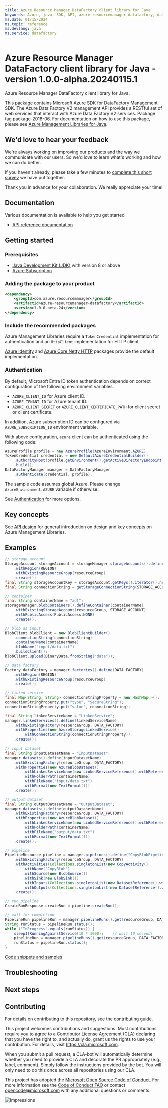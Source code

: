 ```yaml
---
title: Azure Resource Manager DataFactory client library for Java
keywords: Azure, java, SDK, API, azure-resourcemanager-datafactory, datafactory
ms.date: 01/15/2024
ms.topic: reference
ms.devlang: java
ms.service: datafactory
---
```

# Azure Resource Manager DataFactory client library for Java - version 1.0.0-alpha.20240115.1 


Azure Resource Manager DataFactory client library for Java.

This package contains Microsoft Azure SDK for DataFactory Management SDK. The Azure Data Factory V2 management API provides a RESTful set of web services that interact with Azure Data Factory V2 services. Package tag package-2018-06. For documentation on how to use this package, please see [Azure Management Libraries for Java](https://aka.ms/azsdk/java/mgmt).

## We'd love to hear your feedback

We're always working on improving our products and the way we communicate with our users. So we'd love to learn what's working and how we can do better.

If you haven't already, please take a few minutes to [complete this short survey][survey] we have put together.

Thank you in advance for your collaboration. We really appreciate your time!

## Documentation

Various documentation is available to help you get started

- [API reference documentation][docs]

## Getting started

### Prerequisites

- [Java Development Kit (JDK)][jdk] with version 8 or above
- [Azure Subscription][azure_subscription]

### Adding the package to your product

[//]: # ({x-version-update-start;com.azure.resourcemanager:azure-resourcemanager-datafactory;current})
```xml
<dependency>
    <groupId>com.azure.resourcemanager</groupId>
    <artifactId>azure-resourcemanager-datafactory</artifactId>
    <version>1.0.0-beta.24</version>
</dependency>
```
[//]: # ({x-version-update-end})

### Include the recommended packages

Azure Management Libraries require a `TokenCredential` implementation for authentication and an `HttpClient` implementation for HTTP client.

[Azure Identity][azure_identity] and [Azure Core Netty HTTP][azure_core_http_netty] packages provide the default implementation.

### Authentication

By default, Microsoft Entra ID token authentication depends on correct configuration of the following environment variables.

- `AZURE_CLIENT_ID` for Azure client ID.
- `AZURE_TENANT_ID` for Azure tenant ID.
- `AZURE_CLIENT_SECRET` or `AZURE_CLIENT_CERTIFICATE_PATH` for client secret or client certificate.

In addition, Azure subscription ID can be configured via `AZURE_SUBSCRIPTION_ID` environment variable.

With above configuration, `azure` client can be authenticated using the following code:

```java
AzureProfile profile = new AzureProfile(AzureEnvironment.AZURE);
TokenCredential credential = new DefaultAzureCredentialBuilder()
    .authorityHost(profile.getEnvironment().getActiveDirectoryEndpoint())
    .build();
DataFactoryManager manager = DataFactoryManager
    .authenticate(credential, profile);
```

The sample code assumes global Azure. Please change `AzureEnvironment.AZURE` variable if otherwise.

See [Authentication][authenticate] for more options.

## Key concepts

See [API design][design] for general introduction on design and key concepts on Azure Management Libraries.

## Examples

```java
// storage account
StorageAccount storageAccount = storageManager.storageAccounts().define(STORAGE_ACCOUNT)
    .withRegion(REGION)
    .withExistingResourceGroup(resourceGroup)
    .create();
final String storageAccountKey = storageAccount.getKeys().iterator().next().value();
final String connectionString = getStorageConnectionString(STORAGE_ACCOUNT, storageAccountKey, storageManager.environment());

// container
final String containerName = "adf";
storageManager.blobContainers().defineContainer(containerName)
    .withExistingStorageAccount(resourceGroup, STORAGE_ACCOUNT)
    .withPublicAccess(PublicAccess.NONE)
    .create();

// blob as input
BlobClient blobClient = new BlobClientBuilder()
    .connectionString(connectionString)
    .containerName(containerName)
    .blobName("input/data.txt")
    .buildClient();
blobClient.upload(BinaryData.fromString("data"));

// data factory
Factory dataFactory = manager.factories().define(DATA_FACTORY)
    .withRegion(REGION)
    .withExistingResourceGroup(resourceGroup)
    .create();

// linked service
final Map<String, String> connectionStringProperty = new HashMap<>();
connectionStringProperty.put("type", "SecureString");
connectionStringProperty.put("value", connectionString);

final String linkedServiceName = "LinkedService";
manager.linkedServices().define(linkedServiceName)
    .withExistingFactory(resourceGroup, DATA_FACTORY)
    .withProperties(new AzureStorageLinkedService()
        .withConnectionString(connectionStringProperty))
    .create();

// input dataset
final String inputDatasetName = "InputDataset";
manager.datasets().define(inputDatasetName)
    .withExistingFactory(resourceGroup, DATA_FACTORY)
    .withProperties(new AzureBlobDataset()
        .withLinkedServiceName(new LinkedServiceReference().withReferenceName(linkedServiceName))
        .withFolderPath(containerName)
        .withFileName("input/data.txt")
        .withFormat(new TextFormat()))
    .create();

// output dataset
final String outputDatasetName = "OutputDataset";
manager.datasets().define(outputDatasetName)
    .withExistingFactory(resourceGroup, DATA_FACTORY)
    .withProperties(new AzureBlobDataset()
        .withLinkedServiceName(new LinkedServiceReference().withReferenceName(linkedServiceName))
        .withFolderPath(containerName)
        .withFileName("output/data.txt")
        .withFormat(new TextFormat()))
    .create();

// pipeline
PipelineResource pipeline = manager.pipelines().define("CopyBlobPipeline")
    .withExistingFactory(resourceGroup, DATA_FACTORY)
    .withActivities(Collections.singletonList(new CopyActivity()
        .withName("CopyBlob")
        .withSource(new BlobSource())
        .withSink(new BlobSink())
        .withInputs(Collections.singletonList(new DatasetReference().withReferenceName(inputDatasetName)))
        .withOutputs(Collections.singletonList(new DatasetReference().withReferenceName(outputDatasetName)))))
    .create();

// run pipeline
CreateRunResponse createRun = pipeline.createRun();

// wait for completion
PipelineRun pipelineRun = manager.pipelineRuns().get(resourceGroup, DATA_FACTORY, createRun.runId());
String runStatus = pipelineRun.status();
while ("InProgress".equals(runStatus)) {
    sleepIfRunningAgainstService(10 * 1000);    // wait 10 seconds
    pipelineRun = manager.pipelineRuns().get(resourceGroup, DATA_FACTORY, createRun.runId());
    runStatus = pipelineRun.status();
}
```
[Code snippets and samples](https://github.com/Azure/azure-sdk-for-java/blob/main/sdk/datafactory/azure-resourcemanager-datafactory/SAMPLE.md)


## Troubleshooting

## Next steps

## Contributing

For details on contributing to this repository, see the [contributing guide][cg].

This project welcomes contributions and suggestions. Most contributions require you to agree to a Contributor License Agreement (CLA) declaring that you have the right to, and actually do, grant us the rights to use your contribution. For details, visit <https://cla.microsoft.com>.

When you submit a pull request, a CLA-bot will automatically determine whether you need to provide a CLA and decorate the PR appropriately (e.g., label, comment). Simply follow the instructions provided by the bot. You will only need to do this once across all repositories using our CLA.

This project has adopted the [Microsoft Open Source Code of Conduct][coc]. For more information see the [Code of Conduct FAQ][coc_faq] or contact <opencode@microsoft.com> with any additional questions or comments.

<!-- LINKS -->
[survey]: https://microsoft.qualtrics.com/jfe/form/SV_ehN0lIk2FKEBkwd?Q_CHL=DOCS
[docs]: https://azure.github.io/azure-sdk-for-java/
[jdk]: https://learn.microsoft.com/azure/developer/java/fundamentals/
[azure_subscription]: https://azure.microsoft.com/free/
[azure_identity]: https://github.com/Azure/azure-sdk-for-java/blob/main/sdk/identity/azure-identity
[azure_core_http_netty]: https://github.com/Azure/azure-sdk-for-java/blob/main/sdk/core/azure-core-http-netty
[authenticate]: https://github.com/Azure/azure-sdk-for-java/blob/main/sdk/resourcemanager/docs/AUTH.md
[design]: https://github.com/Azure/azure-sdk-for-java/blob/main/sdk/resourcemanager/docs/DESIGN.md
[cg]: https://github.com/Azure/azure-sdk-for-java/blob/main/CONTRIBUTING.md
[coc]: https://opensource.microsoft.com/codeofconduct/
[coc_faq]: https://opensource.microsoft.com/codeofconduct/faq/

![Impressions](https://azure-sdk-impressions.azurewebsites.net/api/impressions/azure-sdk-for-java%2Fsdk%2Fdatafactory%2Fazure-resourcemanager-datafactory%2FREADME.png)


